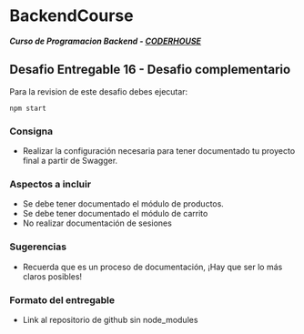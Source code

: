 # BackendCourse

**_Curso de Programacion Backend - [CODERHOUSE](https://www.coderhouse.com/)_**

## Desafio Entregable 16 - Desafio complementario

Para la revision de este desafio debes ejecutar:

```
npm start
```

### Consigna

- Realizar la configuración necesaria para tener documentado tu proyecto final a partir de Swagger.

### Aspectos a incluir

- Se debe tener documentado el módulo de productos.
- Se debe tener documentado el módulo de carrito
- No realizar documentación de sesiones

### Sugerencias

- Recuerda que es un proceso de documentación, ¡Hay que ser lo más claros posibles!

### Formato del entregable

- Link al repositorio de github sin node_modules

[comment]: <> (Este desafio pertenece a la clase 39 "Documentación de API")
